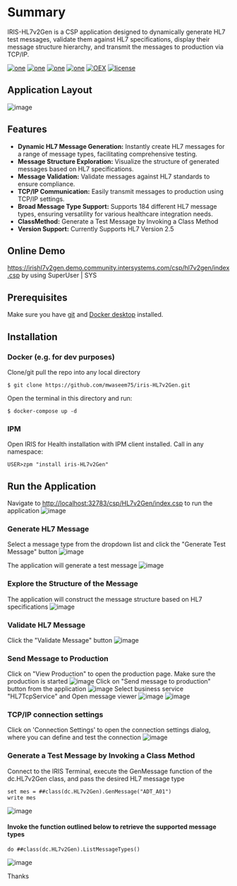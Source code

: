 # Summary
IRIS-HL7v2Gen is a CSP application designed to dynamically generate HL7 test messages, validate them against HL7 specifications, display their message structure hierarchy, and transmit the messages to production via TCP/IP.

[![one](https://img.shields.io/badge/Platform-InterSystems%20IRIS-blue)](https://www.intersystems.com/data-platform/) [![one](https://img.shields.io/badge/WebFrameWork-CSP-Orange)](https://docs.intersystems.com/latest/csp/docbook/DocBook.UI.Page.cls?KEY=GCSP) [![one](https://img.shields.io/badge/Interoperability-HL7%20V2-yellow)](https://v2.hl7.org/conformance/HL7v2_Conformance_Methodology_R1_O1_Ballot_Revised_D9_-_September_2019_Introduction.html) [![one](https://img.shields.io/badge/Python%20Library-HL7apy-Maroon)](https://crs4.github.io/hl7apy/index.html) [![OEX](https://img.shields.io/badge/Available%20on-Intersystems%20Open%20Exchange-00b2a9.svg)]() [![license](https://img.shields.io/badge/License-MIT-blue.svg)](https://github.com/mwaseem75/iris-HL7v2Gen/blob/main/LICENSE)

## Application Layout
![image](https://github.com/user-attachments/assets/0349494d-3262-45ae-930c-c54dbe5ba266)


## Features
* **Dynamic HL7 Message Generation:** Instantly create HL7 messages for a range of message types, facilitating comprehensive testing.
* **Message Structure Exploration:** Visualize the structure of generated messages based on HL7 specifications.
* **Message Validation:** Validate messages against HL7 standards to ensure compliance.
* **TCP/IP Communication:** Easily transmit messages to production using TCP/IP settings.
* **Broad Message Type Support:** Supports 184 different HL7 message types, ensuring versatility for various healthcare integration needs.
* **ClassMethod:** Generate a Test Message by Invoking a Class Method
* **Version Support:** Currently Supports HL7 Version 2.5


## Online Demo
https://irishl7v2gen.demo.community.intersystems.com/csp/hl7v2gen/index.csp by using SuperUser | SYS


## Prerequisites
Make sure you have [git](https://git-scm.com/book/en/v2/Getting-Started-Installing-Git) and [Docker desktop](https://www.docker.com/products/docker-desktop) installed.


## Installation 
### Docker (e.g. for dev purposes)

Clone/git pull the repo into any local directory

```
$ git clone https://github.com/mwaseem75/iris-HL7v2Gen.git
```

Open the terminal in this directory and run:

```
$ docker-compose up -d
```

### IPM

Open IRIS for Health installation with IPM client installed. Call in any namespace:

```
USER>zpm "install iris-HL7v2Gen"
```

## Run the Application
Navigate to [http://localhost:32783/csp/HL7v2Gen/index.csp](http://localhost:32783/csp/HL7v2Gen/index.csp) to run the application
![image](https://github.com/user-attachments/assets/372a5428-63ac-4e02-9761-6983040dc934)


### Generate HL7 Message
Select a message type from the dropdown list and click the "Generate Test Message" button
![image](https://github.com/user-attachments/assets/16180f09-6431-4ce9-a0cf-be5b0a9ab120)


The application will generate a test message
![image](https://github.com/user-attachments/assets/bac805cb-4962-4f41-bd70-ec30ce54b98f)


### Explore the Structure of the Message
The application will construct the message structure based on HL7 specifications
![image](https://github.com/user-attachments/assets/8e346f74-f2b0-44ab-a7bd-6c2c749241d6)


### Validate HL7 Message
Click the "Validate Message" button
![image](https://github.com/user-attachments/assets/490798e7-b35e-4c13-b5af-55843d5a348c)


### Send Message to Production
Click on "View Production" to open the production page. Make sure the production is started
![image](https://github.com/user-attachments/assets/2531a108-09bc-4e41-8139-15d88069b611)
Click on "Send message to production" button from the application
![image](https://github.com/user-attachments/assets/39efeee4-ee72-4082-8aad-2a38bf920add)
Select business service "HL7TcpService" and Open message viewer 
![image](https://github.com/user-attachments/assets/b1c6c8bc-c6cd-4697-9e80-4b046081a214)
![image](https://github.com/user-attachments/assets/980b79ba-76a0-47c5-b0ee-53b80103bd0e)

### TCP/IP connection settings
Click on 'Connection Settings' to open the connection settings dialog, where you can define and test the connection
![image](https://github.com/user-attachments/assets/810da1d7-55d4-490a-bed0-94efd9cb38ef)
 

### Generate a Test Message by Invoking a Class Method
Connect to the IRIS Terminal, execute the GenMessage function of the dc.HL7v2Gen class, and pass the desired HL7 message type
```
set mes = ##class(dc.HL7v2Gen).GenMessage("ADT_A01")
write mes
```
![image](https://github.com/user-attachments/assets/997c239e-618c-4a94-8e09-aa91306dd334)

#### Invoke the function outlined below to retrieve the supported message types
```
do ##class(dc.HL7v2Gen).ListMessageTypes()
```
![image](https://github.com/user-attachments/assets/e6bf1ad0-9ec4-4afb-af85-ecaae797ce1e)



Thanks
